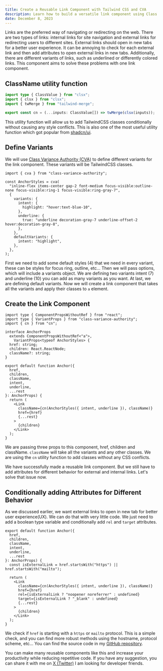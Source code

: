 ```yaml
---
title: Create a Reusable Link Component with Tailwind CSS and CVA
description: Learn how to build a versatile link component using Class Variance Authority (CVA) and Tailwind CSS. Increase your productivity and reduce repetitive code.
date: December 8, 2023
---
```


Links are the preferred way of navigating or redirecting on the web. There are two types of links: internal links for site navigation and external links for redirecting users to different sites. External links should open in new tabs for a better user experience. It can be annoying to check for each external link and then add attributes to open external links in new tabs. Additionally, there are different variants of links, such as underlined or differently colored links. This component aims to solve these problems with one link component.

## ClassName utility function

```ts title="cn.ts"
import type { ClassValue } from "clsx";
import { clsx } from "clsx";
import { twMerge } from "tailwind-merge";

export const cn = (...inputs: ClassValue[]) => twMerge(clsx(inputs));
```

This utility function will allow us to add TailwindCSS classes conditionally without causing any style conflicts. This is also one of the most useful utility function which got popular from [shadcn/ui](https://ui.shadcn.com).

## Define Variants

We will use [Class Variance Authority (CVA)](https://cva.style/docs) to define different variants for the link component. These variants will be TailwindCSS classes.

```tsx showLineNumbers title="Anchor.tsx" {4, 7, 10}
import { cva } from "class-variance-authority";

const AnchorStyles = cva(
  "inline-flex items-center gap-2 font-medium focus-visible:outline-none focus-visible:ring-1 focus-visible:ring-gray-7",
  {
    variants: {
      intent: {
        highlight: "hover:text-blue-10",
      },
      underline: {
        true: "underline decoration-gray-7 underline-offset-2  hover:decoration-gray-8",
      },
    },
    defaultVariants: {
      intent: "highlight",
    },
  },
);
```

First we need to add some default styles (4) that we need in every variant, these can be styles for focus ring, outline, etc... Then we will pass options, which will include a variants object. We are defining two variants intent (7) and underline (10) you can add as many variants as you want. At last, we are defining default variants. Now we will create a link component that takes all the variants and apply their classes to `a` element.

## Create the Link Component

```tsx showLineNumbers title="Anchor.tsx"
import type { ComponentPropsWithoutRef } from "react";
import type { VariantProps } from "class-variance-authority";
import { cn } from "cn";

interface AnchorProps
  extends ComponentPropsWithoutRef<"a">,
    VariantProps<typeof AnchorStyles> {
  href: string;
  children: React.ReactNode;
  className?: string;
}

export default function Anchor({
  href,
  children,
  className,
  intent,
  underline,
  ...rest
}: AnchorProps) {
  return (
    <Link
      className={cn(AnchorStyles({ intent, underline }), className)}
      href={href}
      {...rest}
    >
      {children}
    </Link>
  );
}
```

<!-- <Callout emoji="💡">
  With `ComponentProps` type, we can extract the props of any HTML element.
</Callout> -->

We are passing three props to this component, href, children and className. `className` will take all the variants and any other classes. We are using the `cn` utility function to add classes without any CSS conflicts.

We have successfully made a reusable link component. But we still have to add attributes for different behavior for external and internal links. Let's solve that issue now.

## Conditionally adding Attributes for Different Behavior

As we discussed earlier, we want external links to open in new tab for better user experience(UX). We can do that with very little code. We just need to add a boolean type variable and conditionally add `rel` and `target` attributes.

```tsx showLineNumbers title="Anchor.tsx" {9,15,16}
export default function Anchor({
  href,
  children,
  className,
  intent,
  underline,
  ...rest
}: AnchorProps) {
  const isExternalLink = href.startsWith("https") || href.startsWith("mailto");

  return (
    <Link
      className={cn(AnchorStyles({ intent, underline }), className)}
      href={href}
      rel={isExternalLink ? "noopener noreferrer" : undefined}
      target={isExternalLink ? "_blank" : undefined}
      {...rest}
    >
      {children}
    </Link>
  );
}
```

We check if `href` is starting with a `https` or `mailto` protocol. This is a simple check, and you can find more robust methods using the hostname, protocol scheme, etc... You can find the source code in my [GitHub repository](https://github.com/SameerJadav/sameerjadav.me/blob/main/src/components/Anchor.tsx).

You can make many reusable components like this and increase your productivity while reducing repetitive code. If you have any suggestion, you can share it with me on [X (Twitter)](https://twitter.com/SameerJadav_) I am looking for developer friends.
